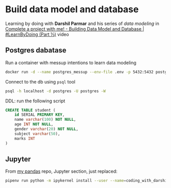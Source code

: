 # Build data model and database
 
Learning by doing with **Darshil Parmar** and his series of _data modeling_ in [Complete a project with me! - Building Data Model and Database | #LearnByDoing (Part ⅓)](https://www.youtube.com/watch?v=2xyoz0T47Bs&list=PLBJe2dFI4sgukOW6O0B-OVyX9c6fQKJ2N&index=1&ab_channel=DarshilParmar
) video 


## Postgres dabatase
Run a container with messup intentions to learn data modeling
```bash
docker run -d --name postgres_messup --env-file .env -p 5432:5432 postgres
```

Connect to the db using `psql` tool
```bash
psql -h localhost -d postgres -U postgres -W
```

DDL: run the following script 
```sql
CREATE TABLE student (
    id SERIAL PRIMARY KEY,
    name varchar(100) NOT NULL,
    age INT NOT NULL,
    gender varchar(20) NOT NULL,
    subject varchar(50),
    marks INT
)
```

## Jupyter
From [my pandas](https://github.com/ljloaizap/pandas) repo, Jupyter section, just replaced:
```sh
pipenv run python -m ipykernel install --user --name=coding_with_darshil
```
